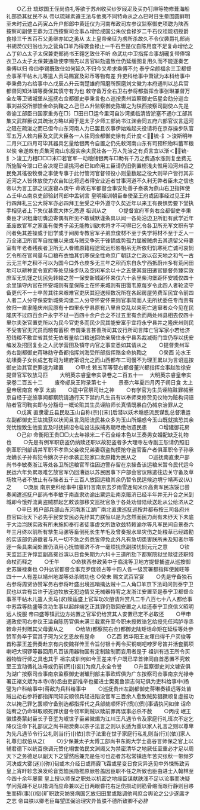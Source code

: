 <!-- { "loadSidebar": true } -->
　　○乙丑  琉球国王侄尚伯礼等欲于苏州收买纱罗叚疋及买办钉麻等物修葺海船礼部恐其扰民不从  帝以琉球素遵王法与他夷不同特命从之△巳时日生晕围圆鲜明至未时云遮△丙寅△升户部郎中黄廷仪为河南布政司左参议监察御史项聦为陕西按察司副使王鼎为江西按察司佥事△增给成国公朱仪食禄岁二千石仪祖能初授爵食禄三千五百石父勇继亦如之勇从  太上皇帝亲征为虏所杀故久不令仪袭爵礼部尚书胡濙仪妇翁也为之营角□羊乃得袭食禄止一千石至是仪自陈用度不足复命增给之△丁卯△太子太保兼吏部尚书王翱乞致仕不听  命武功中卫指挥佥事胡礲复带俸锦衣卫△太子太保兼通政使李锡先以言官紏劾遣致仕仍延缓图复用久而不能逐奏乞乘傅以归  帝曰李锡既致仕如何延久不归今又希求乘傅不允  泰宁朵颜福余三卫都督佥事革干帖木儿等遣人贡马赐宴及彩币等物有差  升吏科给事中萧斌为本科给事中李秉彝为右给事中△戊辰△升云南楚雄府照磨所照磨刘文徽为本府通判以总兵官都督同知沐璘等奏保其慎守有为也  敕守备万全右卫右参将都指挥佥事张琳兼督万全左等卫诸城堡从巡抚右佥都御史李秉言也△巡按贵州监察御史伍星会劾分巡佥事刘益受所部馈金命执鞠之△己巳△升监察御史陈瓛之为陕西按察司副使△先是  帝谕工部臣曰国家重务在□氵□田曰□运今里河自沙湾抵临清皆淤塞不通尔工部其集文武群臣议其疏治方略以闻于是太子少师工部尚书江渊会同五府六部官议言运河之阻在疏浚之而已但今山东河南人力已罢且农事伊始难起夫役请将在京存操步队官军五万人敕内臣及文武大臣各一人往同佥都御史徐有贞计度＜锍-釒＞浚斯明年二月兴工四月可毕其器具乞量给银两令自置之仍先敕河南山东有司预积物料蓄军粮以俟  帝遂敕有贞集河南山东殷实余夫民壮各一万人先治之有贞言宜以渐＜锍-釒＞浚工力相□□□米□若官军一动粮储银两车□助有千万之费遇水涨则复坐费无所施智今泄口已合决堤已坚挑河者已如命用工臣请仍旧例置橯浅夫惟用沿河州县之民免其徭役牧餋之事使专事于此付管河官督领役小则量数起之役大则举户皆行其非近河之人皆休放使力农亩如比将远者得安业近者甘事河道不久利无弊者臣未之信也  帝以为言工部之议遂寝△庚午  命故右军都督佥事安处善子泰袭为燕山右卫指挥使△壬申△南京吏部验封司郎中孟钊言  皇明祖训朝臣奉使至王府或因事经过见王并行四拜礼三公大将军亦必四拜王坐受之中外遵守久矣近年以来王有畏惧势要下堂执手相见者上下失仪甚乖大体乞悉遵  祖训从之
　　○提督宣府军务右佥都御史李秉奏臣才识粗庸叨膺边寄偶有所见不敢缄默谨条具以闻一各处沿边卫所旧有武学近年革废故官军之家虽有俊秀子弟无能教训欲求将才不可得已乞令各卫所充军文职有学问者免其差操或于旧学或于间房专教官军子弟庶俊材不至于失学将材不至于乏人一万全诸卫所官军自扰攘以来或与贼交争死于锋镝或势孤力屈被贼虏去其遗留父母妻室有年老者残疾者卫所无人餋赡原籍程途窎远形影相吊无所依归饥寒死亡诚可哀悯乞令所在官司量与口粮布衣恤其饥寒保全性命庶广朝廷之仁政以召天地之和气一古云无三年之积不可以为国今口外仓庾多无三年之积而东自永宁西抵蔚州多有荒闲田地可以耕种宜令宣府等处见操步队及空闲军余以十之五使其营田遣官提督务臻实效庶军无饥馑之忧民免转输之苦一保安新城距怀来仅六十余里柴沟堡距怀安城仅四十余里镇守内官在怀安城则有童保陈士在怀来城则有田霭韦原每岁令此四人者轮流守备更代不一士卒苦其往来艰难官吏厌其迎送频数况所在各起房屋劳费军民宜令前四人者二人分守保安新城柴沟堡二人分守怀安怀来则官事简而人无所扰委任专而责有攸归一直隶隆庆州民原有十四里永宁县原有八里自变乱以来死亡逃窜者众今见在民隆庆不过四百余户永宁不过一百四十余户合之不过五里有余而两处州县相去仅四十里尔夫张官置吏所以为民今官吏多而民少民其能安富乎宜将永宁县并之隆庆州则民不受害官无冗员而粮有蓄积  帝谓秉言甚善所司其议行所司言阵亡官军家小若给济恐钱粮不敷宜省其贫无依者量给口粮送回依亲居住永宁县系裁减衙门宜仍存以抚安编发及招回复业之人武学营田及镇守内官之事宜悉如其请从之
　　○提督贵州军务右副都御史蒋琳劾守备都指挥刘海受所部指挥赂金命执鞫之
　　○癸酉  沁水王幼塐奏子女长成乞有司为建府第诏允之而山西都布二司慢不为理王累以为言诏巡按御史治其官吏罪速为建置
　　○甲戌  敕五军等营右都督董兴都指挥佥事赵胜徐安提督官军牧放马匹
　　大明英宗睿皇帝实录卷之二百五十一
　大明英宗睿皇帝实录卷二百五十二
　　废帝郕戾王附录第七十
　　景泰六年夏四月丙子朔日食  太上皇帝居南宫  帝享  太庙
　　○遣中官祭司灶之神
　　○有学官为生员诬陷赃罪械至京自经于逆旅事闻都察院请通行天下禁约凡生员有以奉师束修贽见仪物为赃构词诬陷者官司鞫实即与分豁毋一概论赃其生员诬陷师长真情既暴白仍械京治罪从之
　　○戊寅  直隶霍丘县民赵玉山自称(宗)[(宋)]后潜以妖术煽惑流民谋乱总督漕运左副都御史王竑擒获以状闻且言凤阳流民甚众多为玉山所煽惑今玉山既就擒恐其余党忧惶致生他变宜及时抚捕诏令竑设法挨捕务期尽绝勿遗民患
　　○增建御花房
　　○己卯  命衡阳王贵□□火去年禄米二千石全给本色以王奏男女婚配缺乏礼物也
　　○先是有例军职窃盗仍纳赎还职以故犯盗者多大理寺左寺副王恕请仍照旧例革职刑部请并军职不孝烝父妾收兄弟妻窃盗掏摸抢夺盗官畜产者俱革职令子孙承龙嫡长子孙有犯令嫡次子孙承袭正犯家口发原籍为民从之
　　○巡抚南直隶户部尚书李敏奏浙江等处各卫所运粮官军往因边警存留在京操备该运粮米暂令民代运今民运六年负累艰难乞放官军仍回漕运以苏民困事下户部会官议除遣往边关守备及草场牧马者不放止有存操者五千三百人放回运粮其余仍暂令民运候边境宁靖再议(从)之
　　○庚辰  南京吏科给事中(童轩)言南京去岁雨雪连旬米价高贵军民冻馁已尝奏闻遣巡抚户部尚书李敏于南直隶劝谕出粟运赴南京赈济已经半年并无升合之米到城即今饿殍流离盗贼群起乞敕该部移文巡抚官急于各处劝借陆续送赴从公给济从之
　　○辛巳  敕户部兵部山东河南浙江湖广南北直隶巡抚巡按并都布按三司各府州县官曰治天下必先乎民安安民必先纾其力朕恒以是为念然而民力尚有未纾天下未底于大治岂朕实政有所未施抑奉行者徒事虚文所致欤兹特敕谕尔等凡军民间自景泰六年三月终以前所有孳生马骡等畜倒死长生羊毛及曾奏报水旱灾伤之处粮草已经踏勘的实该部仍追徵者与凡一切不急之务悉皆停免此外凡有急切患害朕所未及知者尔等逐一条具来闻处置仍湏用心抚恤赈济不许一毫烦扰庶副朕忧悯元元之意
　　○钦天监监正许惇监副高冕谷滨以日食失期为六科十三道所劾下都察院狱坐赎徒还职特命杖而释之
　　○壬午
　　○命狭西参政黄中于临洮等卫地方提督捕盗从巡按御史苏廉禄奏也
○升达官都督佥事克罗俄领占等十四人各一级赏署都指挥使冀旺等四十一人有差以靖州地湖等处杀贼功也
○癸未  赐文武百官宴
　　○先是守备独石右参将周贤协赞军务右参将叶盛出境巡哨擒达贼十二人角□羊京下法司问则泰宁卫民也以尝有旨许于近边牧放无犯边情又无械器特宥之发浙江安置至是泰宁卫都督佥事革干帖木儿遣人贡马(求)赎适盛上官军功次册请升赏凡二千八百七十八人都给事中苏霖等劾盛等贪功生事以起衅端乞正其罪仍取回安置之人给还泰宁卫庶信义昭明远人悦服  帝曰盛等镇武边方姑置之官军仍给赏其人安置已定不必取还
　　○甲申  通政使司右参议王溢自陈历官俱未满三载累升至今职未授敕诰乞给授先任鸿胪寺丞敕命并封赠其父母妻从之
　　○给故(都察院右佥)都御史陆矩诰命矩在延绥等处参赞军务卒于官其子珂为父乞恩故有是命
　　○乙酉  敕华阳王友堚曰得千户买俊等首称蒙王差赍奏赴京有内使魏祥传王令旨付银十两令买铜喇吧哱罗号笛并活套鹅项喇吧大铜锣等器回用凡百该用器物国有定制踰制而妄用者是于  祖训有违王所令买器物皆行师之具也其于  祖宗成训何如今王差来千户既已举首律同自首悉置不究敕至王宜动循礼法毋或仍前(罔)[(妄)]为庶几永全令誉
　　○升监察御史刘文璩安俱为湖广按察司佥事南京监察御史谢瓛刑部主事欧辉俱为广东按察司佥事南京光禄寺署正褚文斌为本寺(寺)丞由吏部推举也擢进士樊冕鲁崇志何玘俱为吏科给事中(杨璧为户科给事中)蒋敌为兵科给事中
　　○巡抚贵州左副都御史蒋琳奏镇远等处苗贼出劫右参将都指挥同知安顺领兵轻进陷没官军三百余人愈致贼势猖獗顺复虚报功次以掩己罪乞罢顺守备别选都指挥代之兵部劾顺怀奸(愤)[(偾)]事请执问如律  诏命姑宥之仍命琳取顺死罪状督令领军剿贼以赎前罪再误事必杀不赦
　　○丙戌  岷王徽煣奏蒙封臣长子音垽为岷世子臣弟徽煝为江川王凡遇节令及家庭行礼班次不定乞降仪注命下礼部议之尚书胡濙奏以宗子法言之则以长适为重以家人礼言之则以尊卑为先凡遇节令行公礼则当(行)[(依)]宗子法重在世子家庭行私礼则当(行)[(依)]家人礼尊归叔伯从之(
　　○)少保兼太子太傅工部尚书东阁大学士高谷言师保之官上以辅君德下以统百僚调元赞化翊世佑民文渊阁又为禁密清华之地厥任至重必才足以周天下之务德足以副天下之望然后兼充是任可也迩者苏松常镇连年苦灾张秋一带频岁河决或大雾(迷)[(弥)]旬或木介经日或雨霰飞霜或星变日食灾异迭见中外悚怖致劳  皇上宵旰轸念涣发纶音宽恤民隐推原厥咎盖因臣职不任之所致也臣由进士入翰林至今四十余年屡蒙  皇上授以师保之职处以机密之地缘臣谋献肤浅不足以论事而决疑学问荒疎不足以措词而应命兼以近日两眼昏花右足伤损动则筋骨缩而艰行静则目眵生而碍(事)[(视)]旷职致灾妨贤病国乞放归田里或黜调他司庶合舆论之公少遂庸才之志  帝曰朕以卿老臣每望匡弼治理灾异皆朕不德所致卿不必辞
